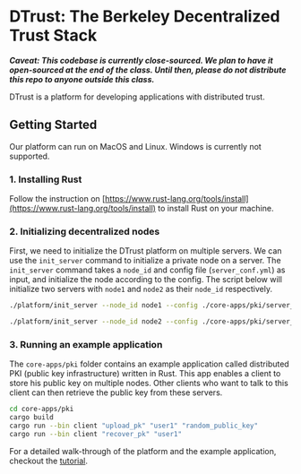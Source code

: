 # DTrust: The Berkeley Decentralized Trust Stack

***Caveat: This codebase is currently close-sourced. We plan to have it open-sourced at the end of the class. Until then, please do not distribute this repo to anyone outside this class.***

DTrust is a platform for developing applications with distributed trust.

## Getting Started
Our platform can run on MacOS and Linux. Windows is currently not supported. 

### 1. Installing Rust
Follow the instruction on [https://www.rust-lang.org/tools/install](https://www.rust-lang.org/tools/install) to install Rust on your machine.

### 2. Initializing decentralized nodes
First, we need to initialize the DTrust platform on multiple servers. We can use the `init_server` command to initialize a private node on a server. The `init_server` command takes a `node_id` and config file (`server_conf.yml`) as input, and initialize the node according to the config. The script below will initialize two servers with `node1` and `node2` as their `node_id` respectively. 

```bash
./platform/init_server --node_id node1 --config ./core-apps/pki/server_conf.yml

./platform/init_server --node_id node2 --config ./core-apps/pki/server_conf.yml
```

### 3. Running an example application
The `core-apps/pki` folder contains an example application called distributed PKI (public key infrastructure) written in Rust. This app enables a client to store his public key on multiple nodes. Other clients who want to talk to this client can then retrieve the public key from these servers. 

```bash
cd core-apps/pki
cargo build
cargo run --bin client "upload_pk" "user1" "random_public_key"
cargo run --bin client "recover_pk" "user1"
```

For a detailed walk-through of the platform and the example application, checkout the [tutorial](tutorial.md).